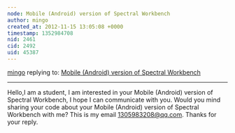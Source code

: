 ```yaml
---
node: Mobile (Android) version of Spectral Workbench
author: mingo
created_at: 2012-11-15 13:05:08 +0000
timestamp: 1352984708
nid: 2461
cid: 2492
uid: 45387
---
```




[mingo](../profile/mingo) replying to: [Mobile (Android) version of Spectral Workbench](../notes/warren/6-12-2012/mobile-android-version-spectral-workbench)

----
Hello,I am a student, I am interested in your Mobile (Android) version of Spectral Workbench, I hope I can communicate with you.
Would you mind sharing your code about your Mobile (Android) version of Spectral Workbench with me?
This is my email 1305983208@qq.com.
Thanks for your reply.
   